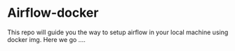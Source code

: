 # Airflow-docker
This repo will guide you the way to setup airflow in your local machine using docker img. Here we go ....
